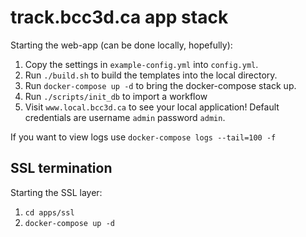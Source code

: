 # track.bcc3d.ca app stack

Starting the web-app (can be done locally, hopefully):

1. Copy the settings in `example-config.yml` into `config.yml`.
1. Run `./build.sh` to build the templates into the local directory.
1. Run `docker-compose up -d` to bring the docker-compose stack up.
1. Run `./scripts/init_db` to import a workflow
1. Visit `www.local.bcc3d.ca` to see your local application! Default credentials are username `admin` password `admin`.

If you want to view logs use `docker-compose logs --tail=100 -f`

## SSL termination

Starting the SSL layer:

1. `cd apps/ssl`
1. `docker-compose up -d`
